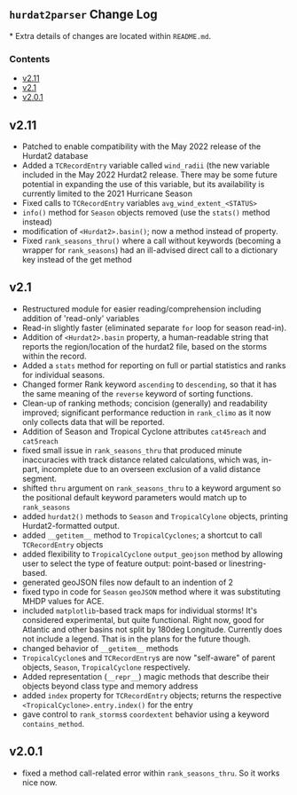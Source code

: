 ## `hurdat2parser` Change Log

\* Extra details of changes are located within `README.md`.

### Contents

- [v2.11](#v211)
- [v2.1](#v21)
- [v2.0.1](#v201)

## v2.11
- Patched to enable compatibility with the May 2022 release of the Hurdat2 database
- Added a `TCRecordEntry` variable called `wind_radii` (the new variable included in the May 2022 Hurdat2 release. There may be some future potential in expanding the use of this variable, but its availability is currently limited to the 2021 Hurricane Season
- Fixed calls to `TCRecordEntry` variables `avg_wind_extent_<STATUS>`
- `info()` method for `Season` objects removed (use the `stats()` method instead)
- modification of `<Hurdat2>.basin()`; now a method instead of property.
- Fixed `rank_seasons_thru()` where a call without keywords (becoming a wrapper for `rank_seasons`) had an ill-advised direct call to a dictionary key instead of the get method

## v2.1
- Restructured module for easier reading/comprehension including addition of 'read-only' variables
- Read-in slightly faster (eliminated separate `for` loop for season read-in).
- Addition of `<Hurdat2>.basin` property, a human-readable string that reports the region/location of the hurdat2 file, based on the storms within the record.
- Added a `stats` method for reporting on full or partial statistics and ranks for individual seasons.
- Changed former Rank keyword `ascending` to `descending`, so that it has the same meaning of the `reverse` keyword of sorting functions.
- Clean-up of ranking methods; concision (generally) and readability improved; significant performance reduction in `rank_climo` as it now only collects data that will be reported.
- Addition of Season and Tropical Cyclone attributes `cat45reach` and `cat5reach`
- fixed small issue in `rank_seasons_thru` that produced minute inaccuracies with track distance related calculations, which was, in-part, incomplete due to an overseen exclusion of a valid distance segment.
- shifted `thru` argument on `rank_seasons_thru` to a keyword argument so the positional default keyword parameters would match up to `rank_seasons`
- added `hurdat2()` methods to `Season` and `TropicalCylone` objects, printing Hurdat2-formatted output.
- added `__getitem__` method to `TropicalCyclones`; a shortcut to call `TCRecordEntry` objects
- added flexibility to `TropicalCyclone` `output_geojson` method by allowing user to select the type of feature output: point-based or linestring-based.
- generated geoJSON files now default to an indention of 2
- fixed typo in code for `Season` `geoJSON` method where it was substituting MHDP values for ACE.
- included `matplotlib`-based track maps for individual storms! It's considered experimental, but quite functional. Right now, good for Atlantic and other basins not split by 180deg Longitude. Currently does not include a legend. That is in the plans for the future though.
- changed behavior of `__getitem__` methods
- `TropicalCyclone`s and `TCRecordEntry`s are now "self-aware" of parent objects, `Season`, `TropicalCyclone` respectively.
- Added representation (`__repr__`) magic methods that describe their objects beyond class type and memory address
- added `index` property for `TCRecordEntry` objects; returns the respective `<TropicalCyclone>.entry.index()` for the entry
- gave control to `rank_storms`s `coordextent` behavior using a keyword `contains_method`.

## v2.0.1
- fixed a method call-related error within `rank_seasons_thru`. So it works nice now.